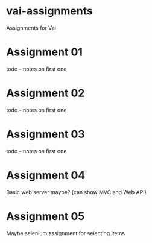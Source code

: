 # vai-assignments
Assignments for Vai

# Assignment 01

todo - notes on first one

# Assignment 02
todo - notes on first one

# Assignment 03
todo - notes on first one

# Assignment 04
Basic web server maybe? (can show MVC and Web API)

# Assignment 05
Maybe selenium assignment for selecting items
